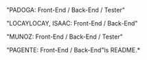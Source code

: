 "PADOGA: Front-End / Back-End / Tester"

"LOCAYLOCAY, ISAAC: Front-End / Back-End"

"MUNOZ: Front-End / Back-End / Tester"

"PAGENTE: Front-End / Back-End"ls README.*